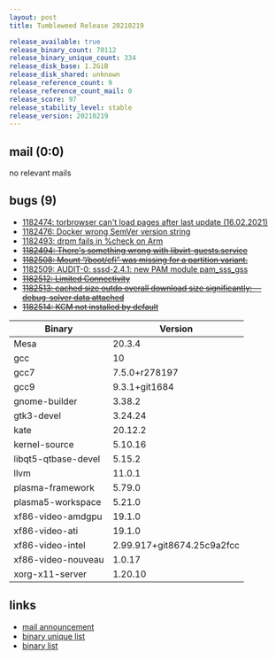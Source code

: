 ```yaml
---
layout: post
title: Tumbleweed Release 20210219

release_available: true
release_binary_count: 70112
release_binary_unique_count: 334
release_disk_base: 1.2GiB
release_disk_shared: unknown
release_reference_count: 9
release_reference_count_mail: 0
release_score: 97
release_stability_level: stable
release_version: 20210219
---
```


## mail (0:0)

no relevant mails

## bugs (9)

<!--more-->

- [1182474: torbrowser can't load pages after last update (16.02.2021)](https://bugzilla.opensuse.org/show_bug.cgi?id=1182474)
- [1182476: Docker wrong SemVer version string](https://bugzilla.opensuse.org/show_bug.cgi?id=1182476)
- [1182493: drpm fails in %check on Arm](https://bugzilla.opensuse.org/show_bug.cgi?id=1182493)
- ~~[1182494: There's something wrong with libvirt-guests.service](https://bugzilla.opensuse.org/show_bug.cgi?id=1182494)~~
- ~~[1182508: Mount “/boot/efi” was missing for a partition variant.](https://bugzilla.opensuse.org/show_bug.cgi?id=1182508)~~
- [1182509: AUDIT-0: sssd-2.4.1: new PAM module pam_sss_gss](https://bugzilla.opensuse.org/show_bug.cgi?id=1182509)
- ~~[1182512: Limited Connectivity](https://bugzilla.opensuse.org/show_bug.cgi?id=1182512)~~
- ~~[1182513: cached size outdo overall download size significantly: --debug-solver data attached](https://bugzilla.opensuse.org/show_bug.cgi?id=1182513)~~
- ~~[1182514: KCM not installed by default](https://bugzilla.opensuse.org/show_bug.cgi?id=1182514)~~

Binary | Version
--- | ---
Mesa | 20.3.4
gcc | 10
gcc7 | 7.5.0+r278197
gcc9 | 9.3.1+git1684
gnome-builder | 3.38.2
gtk3-devel | 3.24.24
kate | 20.12.2
kernel-source | 5.10.16
libqt5-qtbase-devel | 5.15.2
llvm | 11.0.1
plasma-framework | 5.79.0
plasma5-workspace | 5.21.0
xf86-video-amdgpu | 19.1.0
xf86-video-ati | 19.1.0
xf86-video-intel | 2.99.917+git8674.25c9a2fcc
xf86-video-nouveau | 1.0.17
xorg-x11-server | 1.20.10

## links

- [mail announcement](https://github.com/boombatower/tumbleweed-review/issues/10)
- [binary unique list](http://download.opensuse.org/history/20210219/rpm.unique.list)
- [binary list](http://download.opensuse.org/history/20210219/rpm.list)

